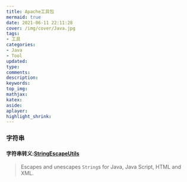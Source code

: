```yaml
---
title: Apache工具包
mermaid: true
date: 2021-06-11 22:11:28
cover: /img/cover/Java.jpg
tags:
- 工具
categories:
- Java
- Tool
updated:
type:
comments:
description:
keywords:
top_img:
mathjax:
katex:
aside:
aplayer:
highlight_shrink:
---
```


### 字符串

#### 字符串转义:**[StringEscapeUtils](https://commons.apache.org/proper/commons-text/javadocs/api-release/org/apache/commons/text/StringEscapeUtils.html)**

> Escapes and unescapes `String`s for Java, Java Script, HTML and XML.

